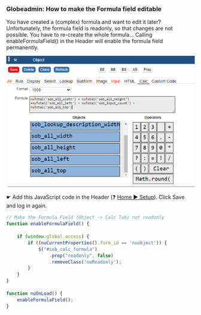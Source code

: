 
###  Globeadmin: How to make the Formula field editable

You have created a (complex) formula and want to edit it later? Unfortunately, the formula field is readonly, so that changes are not possible. 
You have to re-create the whole formula...
Calling enableFormulaField() in the Header will enable the formula field permanently.

<p align="left">
  <img src="screenshots/formula_not_readonly.png">
</p>

☛  Add this JavaScript code in the Header (❓ [Home ► Setup](/codelib/common/setup_header.gif)). Click Save and log in again.

```javascript
// Make the Formula Field (Object -> Calc Tab) not readonly
function enableFormulaField() {

    if (window.global_access) {
        if ((nuCurrentProperties().form_id == 'nuobject')) {
            $("#sob_calc_formula")
                .prop("readonly", false)
                .removeClass('nuReadonly');
        }
    }
}

function nuOnLoad() {
    enableFormulaField();
}
```
